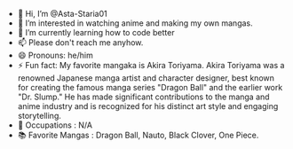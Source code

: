 - 👋 Hi, I’m @Asta-Staria01
- 👀 I’m interested in watching anime and making my own mangas.
- 🌱 I’m currently learning how to code better
- 📫 Please don't reach me anyhow.
- 😄 Pronouns: he/him
- ⚡ Fun fact: My favorite mangaka is Akira Toriyama. Akira Toriyama was a renowned Japanese manga artist and character designer, best known for creating the famous manga series "Dragon Ball" and the earlier work "Dr. Slump." He has made significant contributions to the manga and anime industry and is recognized for his distinct art style and engaging storytelling.
- 👔 Occupations : N/A
- 📚 Favorite Mangas : Dragon Ball, Nauto, Black Clover, One Piece.
<!---
Asta-Staria01/Asta-Staria01 is a ✨ special ✨ repository because its `README.md` (this file) appears on your GitHub profile.
You can click the Preview link to take a look at your changes.
--->

